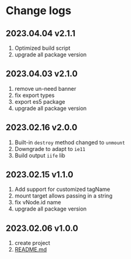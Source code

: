 # Change logs

## 2023.04.04 v2.1.1

1. Optimized build script
2. upgrade all package version

## 2023.04.03 v2.1.0

1. remove un-need banner
2. fix export types
3. export es5 package
4. upgrade all package version

## 2023.02.16 v2.0.0

1. Built-in `destroy` method changed to `unmount`
2. Downgrade to adapt to `ie11`
3. Build output `iife` lib

## 2023.02.15 v1.1.0

1. Add support for customized tagName
2. mount target allows passing in a string
3. fix vNode.id name
4. upgrade all package version

## 2023.02.06 v1.0.0

1. create project
2. [README.md](./README.md)
